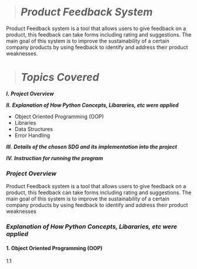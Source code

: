 > # *Product Feedback System*

Product Feedback system is a tool that allows users to give feedback on a product, this feedback can take forms including rating and suggestions. The main goal of this system is to improve the sustainability of a certain company products by using feedback to identify and address their product weaknesses. 

> # *Topics Covered*
  ***I.*** ***Project Overview*** 
  
  ***II.*** ***Explanation of How Python Concepts, Libararies, etc were applied***
 
* Object Oriented Programming (OOP)
* Libraries
* Data Structures
* Error Handling
  
 ***III.*** ***Details of the chosen SDG and its implementation into the project***

***IV.*** ***Instruction for running the program***

 ### ***Project Overview***

 Product Feedback system is a tool that allows users to give feedback on a product, this feedback can take forms including rating and suggestions. The main goal of this system is to improve the sustainability of a certain company products by using feedback to identify and address their product weaknesses

### ***Explanation of How Python Concepts, Libararies, etc were applied***

#### 1. Object Oriented Programming (OOP)

1.1

  
 
